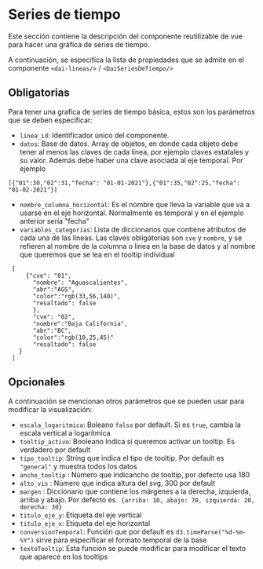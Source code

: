 # Series de tiempo

Este sección contiene la descripción del componente reutilizable de vue para hacer una gráfica de series de tiempo.

A continuación, se especifíca la lista de propiedades que se admite en el componente `<dai-lineas/>` / `<DaiSeriesDeTiempo/>` 

## Obligatorias

Para tener una grafica de series de tiempo básica, estos son los parámetros que se deben especificar:

* `linea_id`: Identificador único del componente.
* `datos`: Base de datos. Array de objetos, en donde cada objeto debe tener al menos las claves de cada línea, por ejemplo claves estatales y su valor. Además debe haber una clave asociada al eje temporal. Por ejemplo
```
[{"01":30,"02":31,"fecha": "01-01-2021"},{"01":35,"02":25,"fecha": "01-02-2021"}]
```
* `nombre_columna_horizontal`: Es el nombre que lleva la variable que va a usarse en el eje horizontal. Normalmente es temporal y en el ejemplo anterior sería "fecha"
* `variables_categorias`: Lista de diccionarios que contiene atributos de cada una de las líneas. Las claves obligatorias son `cve` y `nombre`, y se refieren al nombre de la columna o línea en la base de datos y al nombre que queremos que se lea en el tooltip individual
 ```
  [
      {"cve": "01",
        "nombre": "Aguascalientes",
        "abr":"AGS",
        "color":"rgb(33,56,140)",
        "resaltado": false
        },
        "cve": "02",
        "nombre":"Baja California",
        "abr":"BC",
        "color":"rgb(10,25,45)"
        "resaltado": false
    }
  ]
  ```
  ## Opcionales

A continuación se mencionan otros parámetros que se pueden usar para modificar la visualización:

* `escala_logaritmica`: Boleano `falso` por default. Si es `true`, cambia la escala vertical a logarítmica
* `tooltip_activo`: Booleano Indica si queremos activar un tooltip. Es verdadero por default
* `tipo_tooltip`: String que indica el tipo de tooltip. Por default es `"general"` y muestra todos los datos
* `ancho_tooltip` : Número que indicancho de tooltip, por defecto usa 180
* `alto_vis` :  Número que indica altura del svg, 300 por default
* `margen` : Diccionario que contiene los márgenes a la derecha, izquierda, arriba y abajo. Por defecto es ` {arriba: 10, abajo: 70, izquierda: 20, derecha: 30}`
* `titulo_eje_y`: Etiqueta del eje vertical
* `titulo_eje_x`: Etiqueta del eje horizontal
* `conversionTemporal`: Función que por default es `d3.timeParse("%d-%m-%Y")` sirve para especificar el formato temporal de la base 
* `textoTooltip`: Esta función se puede modificar para modificar el texto que aparece en los tooltips